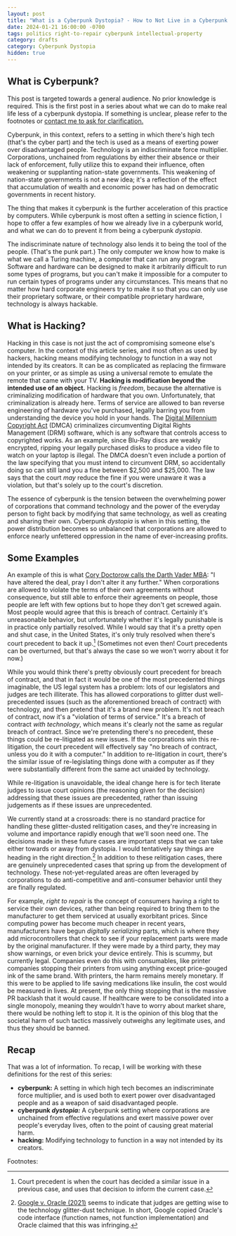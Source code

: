 ```yaml
---
layout: post
title: "What is a Cyberpunk Dystopia? - How to Not Live in a Cyberpunk Dystopia #00"
date: 2024-01-21 16:00:00 -0700
tags: politics right-to-repair cyberpunk intellectual-property
category: drafts 
category: Cyberpunk Dystopia
hidden: true
--- 
```


## What is Cyberpunk?

This post is targeted towards a general audience. No prior knowledge is required. This is the first post in a series about what we can do to make real life less of a cyberpunk dystopia. If something is unclear, please refer to the footnotes or [contact me to ask for clarification.](https://sudo-nano.github.io/about/)

Cyberpunk, in this context, refers to a setting in which there's high tech (that's the cyber part) and the tech is used as a means of exerting power over disadvantaged people. Technology is an indiscriminate force multiplier. Corporations, unchained from regulations by either their absence or their lack of enforcement, fully utilize this to expand their influence, often weakening or supplanting nation-state governments. This weakening of nation-state governments is not a new idea; it's a reflection of the effect that accumulation of wealth and economic power has had on democratic governments in recent history.

The thing that makes it cyberpunk is the further acceleration of this practice by computers. While cyberpunk is most often a setting in science fiction, I hope to offer a few examples of how we already live in a cyberpunk world, and what we can do to prevent it from  being a cyberpunk *dystopia*. 

The indiscriminate nature of technology also lends it to being the tool of the people. (That's the punk part.) The only computer we know how to make is what we call a Turing machine, a computer that can run any program. Software and hardware can be designed to make it arbitrarily difficult to run some types of programs, but you can't make it impossible for a computer to run certain types of programs under any circumstances. This means that no matter how hard corporate engineers try to make it so that you can only use their proprietary software, or their compatible proprietary hardware, technology is always hackable. 

## What is Hacking?

Hacking in this case is not just the act of compromising someone else's computer. In the context of this article series, and most often as used by hackers, hacking means modifying technology to function in a way not intended by its creators. It can be as complicated as replacing the firmware on your printer, or as simple as using a universal remote to emulate the remote that came with your TV. **Hacking is modification beyond the intended use of an object.** Hacking is *freedom*, because the alternative is criminalizing modification of hardware that you own. Unfortunately, that criminalization is already here. Terms of service are allowed to ban reverse engineering of hardware you've purchased, legally barring you from understanding the device you hold in your hands. The [Digital Millennium Copyright Act](https://en.wikipedia.org/wiki/Digital_Millennium_Copyright_Act) (DMCA) criminalizes circumventing Digital Rights Management (DRM) software, which is any software that controls access to copyrighted works. As an example, since Blu-Ray discs are weakly encrypted, ripping your legally purchased disks to produce a video file to watch on your laptop is illegal. The DMCA doesn't even include a portion of the law specifying that you must intend to circumvent DRM, so accidentally doing so can still land you a fine between $2,500 and $25,000. The law says that the court *may* reduce the fine if you were unaware it was a violation, but that's solely up to the court's discretion.

The essence of cyberpunk is the tension between the overwhelming power of corporations that command technology and the power of the everyday person to fight back by modifying that same technology, as well as creating and sharing their own. Cyberpunk *dystopia* is when in this setting, the power distribution becomes so unbalanced that corporations are allowed to enforce nearly unfettered oppression in the name of ever-increasing profits. 

## Some Examples

An example of this is what [Cory Doctorow calls the Darth Vader MBA](https://pluralistic.net/2023/08/03/there-is-no-cloud/): "I have altered the deal, pray I don't alter it any further." When corporations are allowed to violate the terms of their own agreements without consequence, but still able to enforce their agreements on people, those people are left with few options but to hope they don't get screwed again. Most people would agree that this is breach of contract. Certainly it's unreasonable behavior, but unfortunately whether it's legally punishable is in practice only partially resolved. While I would say that it's a pretty open and shut case, in the United States, it's only truly resolved when there's court precedent to back it up.[^1] (Sometimes not even then! Court precedents can be overturned, but that's always the case so we won't worry about it for now.) 

While you would think there's pretty obviously court precedent for breach of contract, and that in fact it would be one of the most precedented things imaginable, the US legal system has a problem: lots of our legislators and judges are tech illiterate. This has allowed corporations to glitter dust well-precedented issues (such as the aforementioned breach of contract) with technology, and then pretend that it's a brand new problem. It's not breach of contract, now it's a "violation of terms of service." It's a breach of contract *with technology*, which means it's clearly not the same as regular breach of contract. Since we're pretending there's no precedent, these things could be re-litigated as new issues. If the corporations win this re-litigation, the court precedent will effectively say "no breach of contract, unless you do it with a computer." In addition to re-litigation in court, there's the similar issue of re-legislating things done with a computer as if they were substantially different from the same act unaided by technology. 

While re-litigation is unavoidable, the ideal change here is for tech literate judges to issue court opinions (the reasoning given for the decision) addressing that these issues are precedented, rather than issuing judgements as if these issues are unprecedented. 

We currently stand at a crossroads: there is no standard practice for handling these glitter-dusted relitigation cases, and they're increasing in volume and importance rapidly enough that we'll soon need one. The decisions made in these future cases are important steps that we can take either towards or away from dystopia. I would tentatively say things are heading in the right direction.[^2] In addition to these relitigation cases, there are genuinely unprecedented cases that spring up from the development of technology. These not-yet-regulated areas are often leveraged by corporations to do anti-competitive and anti-consumer behavior until they are finally regulated. 

For example, *right to repair* is the concept of consumers having a right to service their own devices, rather than being required to bring them to the manufacturer to get them serviced at usually exorbitant prices. Since computing power has become much cheaper in recent years, manufacturers have begun *digitally serializing* parts, which is where they add microcontrollers that check to see if your replacement parts were made by the original manufacturer. If they were made by a third party, they may show warnings, or even brick your device entirely. This is scummy, but currently legal. Companies even do this with consumables, like printer companies stopping their printers from using anything except price-gouged ink of the same brand. With printers, the harm remains merely monetary. If this were to be applied to life saving medications like insulin, the cost would be measured in lives. At present, the only thing stopping that is the massive PR backlash that it would cause. If healthcare were to be consolidated into a single monopoly, meaning they wouldn't have to worry about market share, there would be nothing left to stop it. It is the opinion of this blog that the societal harm of such tactics massively outweighs any legitimate uses, and thus they should be banned.

## Recap

That was a lot of information. To recap, I will be working with these definitions for the rest of this series: 
- **cyberpunk:** A setting in which high tech becomes an indiscriminate force multiplier, and is used both to exert power over disadvantaged people and as a weapon of said disadvantaged people. 
- **cyberpunk *dystopia:*** A cyberpunk setting where corporations are unchained from effective regulations and exert massive power over people's everyday lives, often to the point of causing great material harm. 
- **hacking:** Modifying technology to function in a way not intended by its creators.




Footnotes:
[^1]: Court precedent is when the court has decided a similar issue in a previous case, and uses that decision to inform the current case. 
[^2]: [Google v. Oracle (2021)](https://en.wikipedia.org/wiki/Google_LLC_v._Oracle_America%2C_Inc.) seems to indicate that judges are getting wise to the technology glitter-dust technique. In short, Google copied Oracle's code interface (function names, not function implementation) and Oracle claimed that this was infringing. 